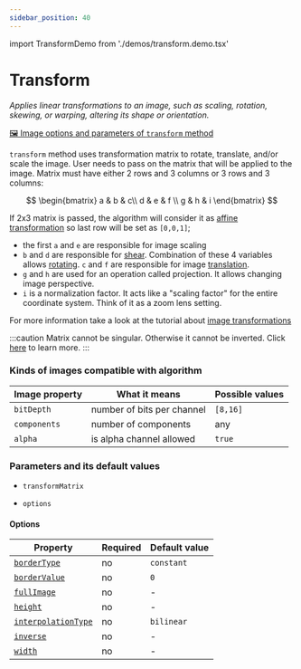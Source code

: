 ```yaml
---
sidebar_position: 40
---
```


import TransformDemo from './demos/transform.demo.tsx'

# Transform

_Applies linear transformations to an image, such as scaling, rotation, skewing, or warping, altering its shape or orientation._

[🖼️ Image options and parameters of `transform` method](https://api.image-js.org/classes/index.Image.html#transform)

`transform` method uses transformation matrix to rotate, translate, and/or scale the image.
User needs to pass on the matrix that will be applied to the image. Matrix must have either 2 rows and 3 columns or 3 rows and 3 columns:

$$
\begin{bmatrix}
a & b & c\\
d & e & f \\
g & h & i
\end{bmatrix}
$$

If 2x3 matrix is passed, the algorithm will consider it as [affine transformation](https://en.wikipedia.org/wiki/Affine_transformation) so last row will be set as `[0,0,1]`;

- the first `a` and `e` are responsible for image scaling
- `b` and `d` are responsible for [shear](https://en.wikipedia.org/wiki/Shear_mapping 'wikipedia link on image shearing'). Combination of these 4 variables allows [rotating](https://en.wikipedia.org/wiki/Rotations_and_reflections_in_two_dimensions 'wikipedia link on rotation'). `c` and `f` are responsible for image [translation](<https://en.wikipedia.org/wiki/Translation_(geometry)#:~:text=In%20Euclidean%20geometry%2C%20a%20translation,origin%20of%20the%20coordinate%20system> 'wikipedia link on translation').
- `g` and `h` are used for an operation called projection. It allows changing image perspective.
- `i` is a normalization factor. It acts like a "scaling factor" for the entire coordinate system. Think of it as a zoom lens setting.

For more information take a look at the tutorial about [image transformations](../../Tutorials/Applying%20transform%20function%20on%20images.md)

:::caution
Matrix cannot be singular. Otherwise it cannot be inverted. Click [here](https://en.wikipedia.org/wiki/Invertible_matrix 'wikipedia link on invertible matrices') to learn more.
:::

<TransformDemo />

### Kinds of images compatible with algorithm

| Image property | What it means              | Possible values |
| -------------- | -------------------------- | --------------- |
| `bitDepth`     | number of bits per channel | `[8,16]`        |
| `components`   | number of components       | any             |
| `alpha`        | is alpha channel allowed   | `true`          |

### Parameters and its default values

- `transformMatrix`

- `options`

#### Options

| Property                                                                                                 | Required | Default value |
| -------------------------------------------------------------------------------------------------------- | -------- | ------------- |
| [`borderType`](https://api.image-js.org/interfaces/index.TransformOptions.html#borderType)               | no       | `constant`    |
| [`borderValue`](https://api.image-js.org/interfaces/index.TransformOptions.html#borderValue)             | no       | `0`           |
| [`fullImage`](https://api.image-js.org/interfaces/index.TransformOptions.html#fullImage)                 | no       | -             |
| [`height`](https://api.image-js.org/interfaces/index.TransformOptions.html#height)                       | no       | -             |
| [`interpolationType`](https://api.image-js.org/interfaces/index.TransformOptions.html#interpolationType) | no       | `bilinear`    |
| [`inverse`](https://api.image-js.org/interfaces/index.TransformOptions.html#inverse)                     | no       | -             |
| [`width`](https://api.image-js.org/interfaces/index.TransformOptions.html#width)                         | no       | -             |
